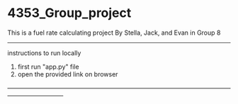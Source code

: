 # 4353_Group_project
This is a fuel rate calculating project
By Stella, Jack, and Evan in Group 8


_____________________________________________

instructions to run locally

1. first run "app.py" file
2. open the provided link on browser

—————————————————————————————————————————————
